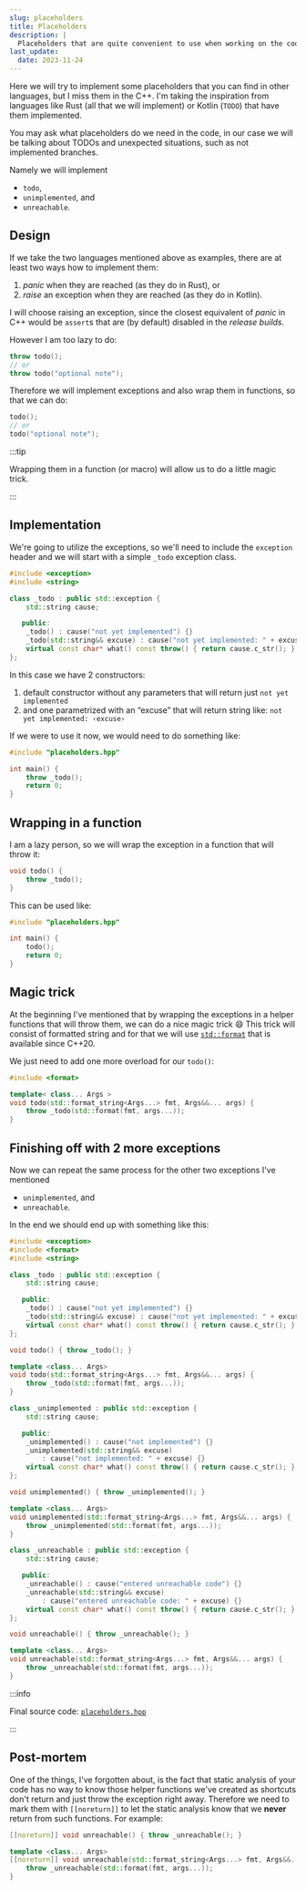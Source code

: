 ```yaml
---
slug: placeholders
title: Placeholders
description: |
  Placeholders that are quite convenient to use when working on the code.
last_update:
  date: 2023-11-24
---
```


Here we will try to implement some placeholders that you can find in other
languages, but I miss them in the C++. I'm taking the inspiration from languages
like Rust (all that we will implement) or Kotlin (`TODO`) that have them
implemented.

You may ask what placeholders do we need in the code, in our case we will be
talking about TODOs and unexpected situations, such as not implemented branches.

Namely we will implement

- `todo`,
- `unimplemented`, and
- `unreachable`.

## Design

If we take the two languages mentioned above as examples, there are at least two
ways how to implement them:

1. _panic_ when they are reached (as they do in Rust), or
2. _raise_ an exception when they are reached (as they do in Kotlin).

I will choose raising an exception, since the closest equivalent of _panic_ in
C++ would be `assert`s that are (by default) disabled in the _release builds_.

However I am too lazy to do:

```cpp
throw todo();
// or
throw todo("optional note");
```

Therefore we will implement exceptions and also wrap them in functions, so that
we can do:

```cpp
todo();
// or
todo("optional note");
```

:::tip

Wrapping them in a function (or macro) will allow us to do a little magic trick.

:::

## Implementation

We're going to utilize the exceptions, so we'll need to include the `exception`
header and we will start with a simple `_todo` exception class.

```cpp
#include <exception>
#include <string>

class _todo : public std::exception {
    std::string cause;

   public:
    _todo() : cause("not yet implemented") {}
    _todo(std::string&& excuse) : cause("not yet implemented: " + excuse) {}
    virtual const char* what() const throw() { return cause.c_str(); }
};
```

In this case we have 2 constructors:

1. default constructor without any parameters that will return just
   `not yet implemented`
2. and one parametrized with an “excuse” that will return string like:
   `not yet implemented: ‹excuse›`

If we were to use it now, we would need to do something like:

```cpp
#include "placeholders.hpp"

int main() {
    throw _todo();
    return 0;
}
```

## Wrapping in a function

I am a lazy person, so we will wrap the exception in a function that will throw
it:

```cpp
void todo() {
    throw _todo();
}
```

This can be used like:

```cpp
#include "placeholders.hpp"

int main() {
    todo();
    return 0;
}
```

## Magic trick

At the beginning I've mentioned that by wrapping the exceptions in a helper
functions that will throw them, we can do a nice magic trick :smile: This trick
will consist of formatted string and for that we will use
[`std::format`](https://en.cppreference.com/w/cpp/utility/format/format) that is
available since C++20.

We just need to add one more overload for our `todo()`:

```cpp
#include <format>

template< class... Args >
void todo(std::format_string<Args...> fmt, Args&&... args) {
    throw _todo(std::format(fmt, args...));
}
```

## Finishing off with 2 more exceptions

Now we can repeat the same process for the other two exceptions I've mentioned

- `unimplemented`, and
- `unreachable`.

In the end we should end up with something like this:

```cpp
#include <exception>
#include <format>
#include <string>

class _todo : public std::exception {
    std::string cause;

   public:
    _todo() : cause("not yet implemented") {}
    _todo(std::string&& excuse) : cause("not yet implemented: " + excuse) {}
    virtual const char* what() const throw() { return cause.c_str(); }
};

void todo() { throw _todo(); }

template <class... Args>
void todo(std::format_string<Args...> fmt, Args&&... args) {
    throw _todo(std::format(fmt, args...));
}

class _unimplemented : public std::exception {
    std::string cause;

   public:
    _unimplemented() : cause("not implemented") {}
    _unimplemented(std::string&& excuse)
        : cause("not implemented: " + excuse) {}
    virtual const char* what() const throw() { return cause.c_str(); }
};

void unimplemented() { throw _unimplemented(); }

template <class... Args>
void unimplemented(std::format_string<Args...> fmt, Args&&... args) {
    throw _unimplemented(std::format(fmt, args...));
}

class _unreachable : public std::exception {
    std::string cause;

   public:
    _unreachable() : cause("entered unreachable code") {}
    _unreachable(std::string&& excuse)
        : cause("entered unreachable code: " + excuse) {}
    virtual const char* what() const throw() { return cause.c_str(); }
};

void unreachable() { throw _unreachable(); }

template <class... Args>
void unreachable(std::format_string<Args...> fmt, Args&&... args) {
    throw _unreachable(std::format(fmt, args...));
}
```

:::info

Final source code: [`placeholders.hpp`](pathname:///files/cpp/exceptions-and-raii/placeholders/placeholders.hpp)

:::

## Post-mortem

One of the things, I've forgotten about, is the fact that static analysis of
your code has no way to know those helper functions we've created as shortcuts
don't return and just throw the exception right away. Therefore we need to mark
them with `[[noreturn]]` to let the static analysis know that we **never**
return from such functions. For example:

```cpp
[[noreturn]] void unreachable() { throw _unreachable(); }

template <class... Args>
[[noreturn]] void unreachable(std::format_string<Args...> fmt, Args&&... args) {
    throw _unreachable(std::format(fmt, args...));
}
```
